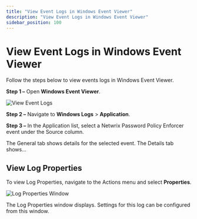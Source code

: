 ```yaml
---
title: "View Event Logs in Windows Event Viewer"
description: "View Event Logs in Windows Event Viewer"
sidebar_position: 100
---
```


# View Event Logs in Windows Event Viewer

Follow the steps below to view events logs in Windows Event Viewer.

**Step 1 –** Open **Windows Event Viewer**.

![View Event Logs](/images/passwordpolicyenforcer/11.0/administration/vieweventlogs.webp)

**Step 2 –** Navigate to **Windows Logs** > **Application**.

**Step 3 –** In the Application list, select a Netwrix Password Policy Enforcer event under the
Source column.

The General tab shows details for the selected event. The Details tab shows...

## View Log Properties

To view Log Properties, navigate to the Actions menu and select **Properties**.

![Log Properties Window](/images/passwordpolicyenforcer/11.0/administration/vieweventlogslogproperties.webp)

The Log Properties window displays. Settings for this log can be configured from this window.
